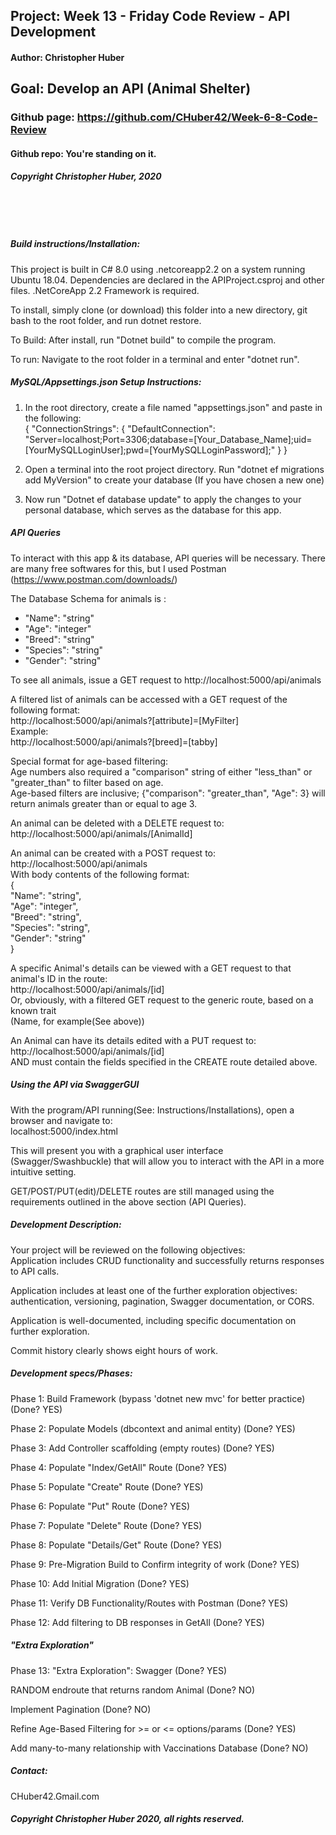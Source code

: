 ## Project: **Week 13 - Friday Code Review - API Development**
#### Author: **Christopher Huber**
## Goal: Develop an API (Animal Shelter)

### Github page: https://github.com/CHuber42/Week-6-8-Code-Review
#### Github repo: You're standing on it.
##### Copyright Christopher Huber, 2020

&nbsp;
     
&nbsp;
         
##### Build instructions/Installation: 

This project is built in C# 8.0 using .netcoreapp2.2 on a system running Ubuntu 18.04.
Dependencies are declared in the APIProject.csproj and other files.
.NetCoreApp 2.2 Framework is required.  

To install, simply clone (or download) this folder into a new directory, git bash to the root folder,
and run dotnet restore.  

To Build: After install, run "Dotnet build" to compile the program.  

To run: Navigate to the root folder in a terminal and enter "dotnet run".  

##### MySQL/Appsettings.json Setup Instructions:

1. In the root directory, create a file named "appsettings.json" and paste in the following:  
{
  "ConnectionStrings": {
      "DefaultConnection": "Server=localhost;Port=3306;database=[Your_Database_Name];uid=[YourMySQLLoginUser];pwd=[YourMySQLLoginPassword];"
  }
}

2. Open a terminal into the root project directory. Run "dotnet ef migrations add MyVersion" to create your database (If you have chosen a new one)  

3. Now run "Dotnet ef database update" to apply the changes to your personal database, which serves as the database for this app.  

##### API Queries

To interact with this app & its database, API queries will be necessary. There are many free softwares for this, but I used Postman (https://www.postman.com/downloads/)  

The Database Schema for animals is :  
<ul>
<li>"Name": "string"</li>  
<li>"Age": "integer"</li>  
<li>"Breed": "string"</li>  
<li>"Species": "string"</li>  
<li>"Gender": "string"</li>  
</ul>

To see all animals, issue a GET request to http://localhost:5000/api/animals  

A filtered list of animals can be accessed with a GET request of the following format:  
http://localhost:5000/api/animals?[attribute]=[MyFilter]  
Example:  
http://localhost:5000/api/animals?[breed]=[tabby]  

Special format for age-based filtering:  
Age numbers also required a "comparison" string of either "less_than" or "greater_than" to filter based on age.  
Age-based filters are inclusive; {"comparison": "greater_than", "Age": 3} will return animals greater than or equal to age 3.  

An animal can be deleted with a DELETE request to:  
http://localhost:5000/api/animals/[AnimalId]  

An animal can be created with a POST request to:
http://localhost:5000/api/animals  
With body contents of the following format:  
{  
  "Name": "string",    
  "Age": "integer",    
  "Breed": "string",    
  "Species": "string",    
  "Gender": "string"    
}  
 
A specific Animal's details can be viewed with a GET request to that animal's ID in the route:  
http://localhost:5000/api/animals/[id]  
Or, obviously, with a filtered GET request to the generic route, based on a known trait  
(Name, for example(See above))    

An Animal can have its details edited with a PUT request to:  
http://localhost:5000/api/animals/[id]  
AND must contain the fields specified in the CREATE route detailed above.  

##### Using the API via SwaggerGUI

With the program/API running(See: Instructions/Installations), open a browser and navigate to:  
localhost:5000/index.html  

This will present you with a graphical user interface (Swagger/Swashbuckle) that will allow you to 
interact with the API in a more intuitive setting.  

GET/POST/PUT(edit)/DELETE routes are still managed using the requirements outlined in the above section (API Queries).  


##### Development Description:


Your project will be reviewed on the following objectives:  
Application includes CRUD functionality and successfully returns responses to API calls.  

Application includes at least one of the further exploration objectives: authentication, versioning, pagination, Swagger documentation, or CORS.  

Application is well-documented, including specific documentation on further exploration.  

Commit history clearly shows eight hours of work.  

##### Development specs/Phases:

Phase 1: Build Framework (bypass 'dotnet new mvc' for better practice) (Done? YES)  

Phase 2: Populate Models (dbcontext and animal entity) (Done? YES)  

Phase 3: Add Controller scaffolding (empty routes) (Done? YES)  

Phase 4: Populate "Index/GetAll" Route (Done? YES)  

Phase 5: Populate "Create" Route (Done? YES)  

Phase 6: Populate "Put" Route (Done? YES)  

Phase 7: Populate "Delete" Route (Done? YES)  

Phase 8: Populate "Details/Get" Route (Done? YES)  

Phase 9: Pre-Migration Build to Confirm integrity of work (Done? YES)  

Phase 10: Add Initial Migration (Done? YES)  

Phase 11: Verify DB Functionality/Routes with Postman (Done? YES)  

Phase 12: Add filtering to DB responses in GetAll (Done? YES)

##### "Extra Exploration"

Phase 13: "Extra Exploration": Swagger (Done? YES)

RANDOM endroute that returns random Animal (Done? NO)  

Implement Pagination (Done? NO)  

Refine Age-Based Filtering for >= or <= options/params (Done? YES)    

Add many-to-many relationship with Vaccinations Database (Done? NO)  

##### _Contact_:

CHuber42.Gmail.com

##### _Copyright Christopher Huber 2020, all rights reserved._
